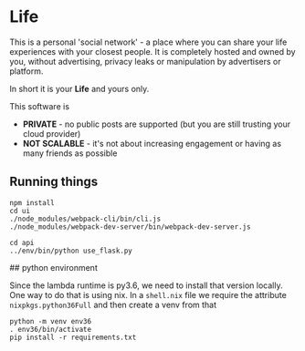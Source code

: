 # Life

This is a personal 'social network' - a place where you can share your life experiences with
your closest people. It is completely hosted and owned by you, without advertising, privacy
leaks or manipulation by advertisers or platform.

In short it is your **Life** and yours only.

This software is 

* **PRIVATE** - no public posts are supported (but you are still trusting your cloud provider)
* **NOT SCALABLE** - it's not about increasing engagement or having as many friends as possible

## Running things

```
npm install
cd ui
./node_modules/webpack-cli/bin/cli.js
./node_modules/webpack-dev-server/bin/webpack-dev-server.js

cd api
../env/bin/python use_flask.py
```

## python environment

Since the lambda runtime is py3.6, we need to install that version locally. One way to do that 
is using nix. In a `shell.nix` file we require the attribute `nixpkgs.python36Full` and then
create a venv from that

```
python -m venv env36
. env36/bin/activate
pip install -r requirements.txt
```
